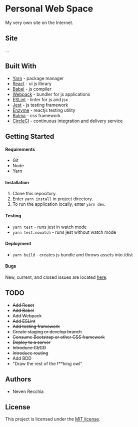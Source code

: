 # Personal Web Space
My very own site on the Internet.

## Site
...

## Built With
* [Yarn](https://yarnpkg.com/en/) - package manager
* [React](https://reactjs.org/) - ui js library
* [Babel](https://babeljs.io/) - js compiler
* [Webpack](https://webpack.js.org/) - bundler for js applications
* [ESLint](https://eslint.org/) - linter for js and jsx
* [Jest](https://facebook.github.io/jest/en/) - js testing framework
* [Enzyme](http://airbnb.io/enzyme/) - reactjs testing utility
* [Bulma](https://bulma.io/) - css framework
* [CircleCI](http://circleci.com/) - continuous integration and delivery service

## Getting Started
#### Requirements
* Git
* Node
* Yarn

#### Installation
1. Clone this repository.
2. Enter `yarn install` in project directory.
3. To run the application locally, enter `yarn dev`.

#### Testing
* `yarn test` - runs jest in watch mode
* `yarn test:nowatch` - runs jest without watch mode

#### Deployment
* `yarn build` - creates js bundle and throws assets into /dist

#### Bugs
New, current, and closed issues are located [here](https://github.com/NRec22/personal-web-space/issues).

## TODO
* ~~Add React~~
* ~~Add Babel~~
* ~~Add Webpack~~
* ~~Add ESLint~~
* ~~Add testing framework~~
* ~~Create staging or develop branch~~
* ~~Consume Bootstrap or other CSS framework~~
* ~~Deploy to a server~~
* ~~Introduce CI/CD~~
* ~~Introduce routing~~
* Add BDD
* "Draw the rest of the f**king owl"

## Authors
* Neven Recchia

## License
This project is licensed under the [MIT license](../blob/master/LICENSE).
